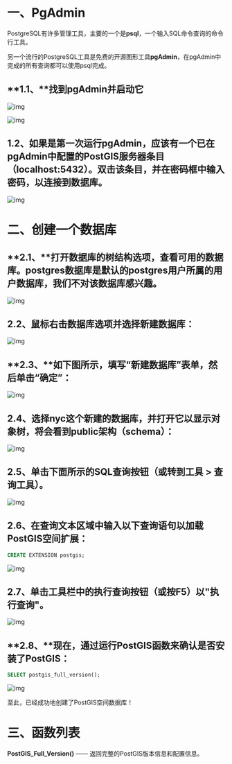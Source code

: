 # 一、PgAdmin

  PostgreSQL有许多管理工具，主要的一个是**psql**，一个输入SQL命令查询的命令行工具。

  另一个流行的PostgreSQL工具是免费的开源图形工具**pgAdmin**，在pgAdmin中完成的所有查询都可以使用psql完成。

## **1.1、**找到pgAdmin并启动它

  ![img](https://img-blog.csdnimg.cn/20181223220147830.png)

  ![img](https://img-blog.csdnimg.cn/20181223220217621.png?x-oss-process=image/watermark,type_ZmFuZ3poZW5naGVpdGk,shadow_10,text_aHR0cHM6Ly9ibG9nLmNzZG4ubmV0L3FxXzM1NzMyMTQ3,size_16,color_FFFFFF,t_70)

## 1.2、如果是第一次运行pgAdmin，应该有一个已在pgAdmin中配置的PostGIS服务器条目（localhost:5432）。双击该条目，并在密码框中输入密码，以连接到数据库。

  ![img](https://img-blog.csdnimg.cn/20181223220555359.png?x-oss-process=image/watermark,type_ZmFuZ3poZW5naGVpdGk,shadow_10,text_aHR0cHM6Ly9ibG9nLmNzZG4ubmV0L3FxXzM1NzMyMTQ3,size_16,color_FFFFFF,t_70)

# 二、创建一个数据库

## **2.1、**打开数据库的树结构选项，查看可用的数据库。postgres数据库是默认的postgres用户所属的用户数据库，我们不对该数据库感兴趣。

  ![img](https://img-blog.csdnimg.cn/20181223220841429.png?x-oss-process=image/watermark,type_ZmFuZ3poZW5naGVpdGk,shadow_10,text_aHR0cHM6Ly9ibG9nLmNzZG4ubmV0L3FxXzM1NzMyMTQ3,size_16,color_FFFFFF,t_70)

## **2.2、**鼠标右击数据库**选项并选择**新建数据库：

![img](https://img-blog.csdnimg.cn/20181223221052462.png?x-oss-process=image/watermark,type_ZmFuZ3poZW5naGVpdGk,shadow_10,text_aHR0cHM6Ly9ibG9nLmNzZG4ubmV0L3FxXzM1NzMyMTQ3,size_16,color_FFFFFF,t_70)

## **2.3、**如下图所示，填写“**新建数据库**”表单，然后单击“**确定**”：

![img](https://img-blog.csdnimg.cn/20181223221212519.png?x-oss-process=image/watermark,type_ZmFuZ3poZW5naGVpdGk,shadow_10,text_aHR0cHM6Ly9ibG9nLmNzZG4ubmV0L3FxXzM1NzMyMTQ3,size_16,color_FFFFFF,t_70)

## 2.4、选择nyc这个新建的数据库，并打开它以显示对象树，将会看到public架构（schema）：

![img](https://img-blog.csdnimg.cn/20181223221437795.png?x-oss-process=image/watermark,type_ZmFuZ3poZW5naGVpdGk,shadow_10,text_aHR0cHM6Ly9ibG9nLmNzZG4ubmV0L3FxXzM1NzMyMTQ3,size_16,color_FFFFFF,t_70)

## **2.5、**单击下面所示的SQL查询按钮（或转到**工具** > **查询工具**）。

![img](https://img-blog.csdnimg.cn/20181223221602701.png?x-oss-process=image/watermark,type_ZmFuZ3poZW5naGVpdGk,shadow_10,text_aHR0cHM6Ly9ibG9nLmNzZG4ubmV0L3FxXzM1NzMyMTQ3,size_16,color_FFFFFF,t_70)

## **2.6、**在查询文本区域中输入以下查询语句以加载**PostGIS空间扩展**：

```sql
CREATE EXTENSION postgis;
```

![img](https://img-blog.csdnimg.cn/20181223221852662.png?x-oss-process=image/watermark,type_ZmFuZ3poZW5naGVpdGk,shadow_10,text_aHR0cHM6Ly9ibG9nLmNzZG4ubmV0L3FxXzM1NzMyMTQ3,size_16,color_FFFFFF,t_70)

## **2.7、**单击工具栏中的**执行查询**按钮（或按F5）以"执行查询"。

![img](https://img-blog.csdnimg.cn/20181223222052915.png?x-oss-process=image/watermark,type_ZmFuZ3poZW5naGVpdGk,shadow_10,text_aHR0cHM6Ly9ibG9nLmNzZG4ubmV0L3FxXzM1NzMyMTQ3,size_16,color_FFFFFF,t_70)

## **2.8、**现在，通过运行PostGIS函数来确认是否安装了PostGIS：

```sql
SELECT postgis_full_version();
```

![img](https://img-blog.csdnimg.cn/20181223222408865.png?x-oss-process=image/watermark,type_ZmFuZ3poZW5naGVpdGk,shadow_10,text_aHR0cHM6Ly9ibG9nLmNzZG4ubmV0L3FxXzM1NzMyMTQ3,size_16,color_FFFFFF,t_70)

  至此，已经成功地创建了PostGIS空间数据库！

# 三、函数列表

  **PostGIS_Full_Version()**  ——  返回完整的PostGIS版本信息和配置信息。